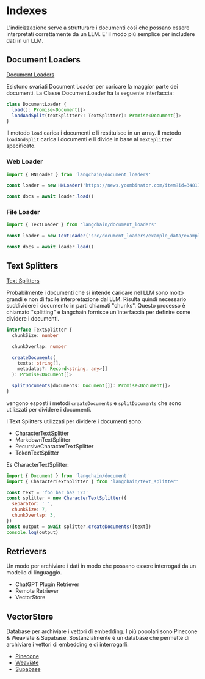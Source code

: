# Indexes

L'indicizzazione serve a strutturare i documenti così che possano essere interpretati correttamente da un LLM.
E' il modo più semplice per includere dati in un LLM.

## Document Loaders

[Document Loaders](https://js.langchain.com/docs/modules/indexes/document_loaders/)

Esistono svariati Document Loader per caricare la maggior parte dei documenti.
La Classe DocumentLoader ha la seguente interfaccia:

```typescript
class DocumentLoader {
  load(): Promise<Document[]>
  loadAndSplit(textSplitter?: TextSplitter): Promise<Document[]>
}
```

Il metodo `load` carica i documenti e li restituisce in un array.
Il metodo `loadAndSplit` carica i documenti e li divide in base al `TextSplitter` specificato.

### Web Loader

```javascript
import { HNLoader } from 'langchain/document_loaders'

const loader = new HNLoader('https://news.ycombinator.com/item?id=34817881')

const docs = await loader.load()
```

### File Loader

```javascript
import { TextLoader } from 'langchain/document_loaders'

const loader = new TextLoader('src/document_loaders/example_data/example.txt')

const docs = await loader.load()
```

## Text Splitters

[Text Splitters](https://js.langchain.com/docs/modules/indexes/text_splitters/)

Probabilmente i documenti che si intende caricare nel LLM sono molto grandi e non di facile interpretazione dal LLM.
Risulta quindi necessario suddividere i documento in parti chiamati "chunks". Questo processo è chiamato "splitting" e langchain fornisce un'interfaccia per definire come dividere i documenti.

```typescript
interface TextSplitter {
  chunkSize: number

  chunkOverlap: number

  createDocuments(
    texts: string[],
    metadatas?: Record<string, any>[]
  ): Promise<Document[]>

  splitDocuments(documents: Document[]): Promise<Document[]>
}
```

vengono esposti i metodi `createDocuments` e `splitDocuments` che sono utilizzati per dividere i documenti.

I Text Splitters utilizzati per dividere i documenti sono:

- CharacterTextSplitter
- MarkdownTextSplitter
- RecursiveCharacterTextSplitter
- TokenTextSplitter

Es CharacterTextSplitter:

```javascript
import { Document } from 'langchain/document'
import { CharacterTextSplitter } from 'langchain/text_splitter'

const text = 'foo bar baz 123'
const splitter = new CharacterTextSplitter({
  separator: ' ',
  chunkSize: 7,
  chunkOverlap: 3,
})
const output = await splitter.createDocuments([text])
console.log(output)
```

## Retrievers

Un modo per archiviare i dati in modo che possano essere interrogati da un modello di linguaggio.

- ChatGPT Plugin Retriever
- Remote Retriever
- VectorStore

## VectorStore

Database per archiviare i vettori di embedding. I più popolari sono Pinecone & Weaviate & Supabase.
Sostanzialmente è un database che permette di archiviare i vettori di embedding e di interrogarli.

- [Pinecone](https://docs.pinecone.io/)
- [Weaviate](https://www.semi.technology/developers/weaviate/current/index.html)
- [Supabase](https://js.langchain.com/docs/modules/indexes/vector_stores/integrations/supabase)
